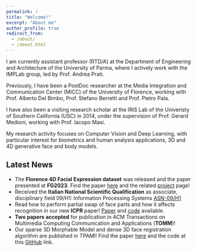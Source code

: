```yaml
---
permalink: /
title: "Welcome!"
excerpt: "About me"
author_profile: true
redirect_from: 
  - /about/
  - /about.html
---
```


I am currently assistant professor (RTD/A) at the Department of Engineering and Architecture of the University of Parma, where I actively work with the IMPLab group, led by Prof. Andrea Prati.

Previously, I have been a PostDoc researcher at the Media Integration and Communication Center (MICC) of the University of Florence, working with Prof. Alberto Del Bimbo, Prof. Stefano Berretti and Prof. Pietro Pala. 

I have also been a visiting research scholar at the IRIS Lab of the Univeristy of Southern California (USC) in 2014, under the supervision of Prof. Gerard Medioni, working with Prof. Iacopo Masi.

My research activity focuses on Computer Vision and Deep Learning, with particular interest for biometrics and human analysis applications, 3D and 4D generative face and body models.  

Latest News
------
- The **Florence 4D Facial Expression dataset** was released and the paper presented at **FG2023**. Find the paper [here](https://ieeexplore.ieee.org/document/10042606) and the related [project](http://www.micc.unifi.it/resources/datasets/florence-4d-facial-expression/) page!
- Received the **Italian National Scientific Qualification** as associate, disciplinary field 09/H1: Information Processing Systems [ASN-09/H1](https://asn21.cineca.it/pubblico/miur/esito/09%252FH1/2/4)
- Read how to perform partial swap of face parts and how it affects recognition in our new **ICPR** paper! [Paper](https://ieeexplore.ieee.org/abstract/document/9956298) and [code](https://github.com/clferrari/FacePartsSwap) available.
- **Two papers accepted** for publication in ACM Transactions on Multimedia Computing Communication and Applications (**TOMM**)!
- Our sparse 3D Morphable Model and dense 3D face registration algorithm are published in TPAMI! Find the paper [here](https://ieeexplore.ieee.org/abstract/document/9462361) and the code at this [GitHub](https://github.com/clferrari/SLC-3DMM) link.
